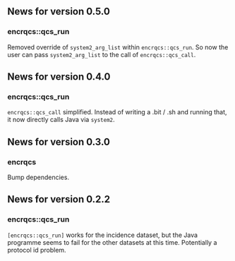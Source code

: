 <!-- generated by R package codedoc; do not modify! -->

## News for version 0.5.0

### encrqcs::qcs_run

Removed override of `system2_arg_list` within `encrqcs::qcs_run`. So now
the user can pass `system2_arg_list` to the call of `encrqcs::qcs_call`.


## News for version 0.4.0

### encrqcs::qcs_run

`encrqcs::qcs_call` simplified. Instead of writing a .bit / .sh and
running that, it now directly calls Java via `system2`.


## News for version 0.3.0

### encrqcs

Bump dependencies.


## News for version 0.2.2

### encrqcs::qcs_run

`[encrqcs::qcs_run]` works for the incidence dataset, but the Java
programme seems to fail for the other datasets at this time.
Potentially a protocol id problem.


